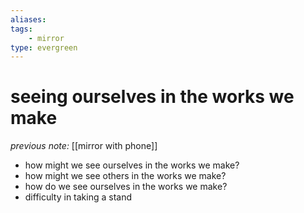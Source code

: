 ```yaml
---
aliases: 
tags: 
	- mirror
type: evergreen
---
```


# seeing ourselves in the works we make

_previous note:_ [[mirror with phone]]

- how might we see ourselves in the works we make? 
- how might we see others in the works we make? 
- how do we see ourselves in the works we make? 
- difficulty in taking a stand





